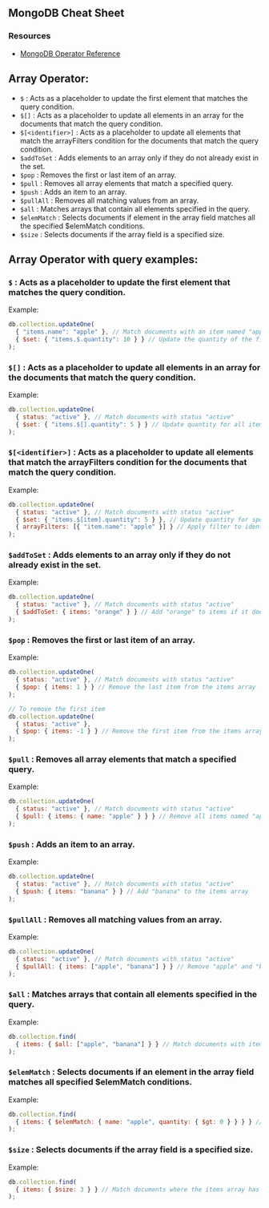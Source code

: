 ## MongoDB Cheat Sheet

### Resources

- [MongoDB Operator Reference](https://www.mongodb.com/docs/manual)

## Array Operator:

- `$` : Acts as a placeholder to update the first element that matches the query condition.
- `$[]` : Acts as a placeholder to update all elements in an array for the documents that match the query condition.
- `$[<identifier>]` : Acts as a placeholder to update all elements that match the arrayFilters condition for the documents that match the query condition.
- `$addToSet` : Adds elements to an array only if they do not already exist in the set.
- `$pop` : Removes the first or last item of an array.
- `$pull` : Removes all array elements that match a specified query.
- `$push` : Adds an item to an array.
- `$pullAll` : Removes all matching values from an array.
- `$all` : Matches arrays that contain all elements specified in the query.
- `$elemMatch` : Selects documents if element in the array field matches all the specified $elemMatch conditions.
- `$size` : Selects documents if the array field is a specified size.

## Array Operator with query examples:

### `$` : Acts as a placeholder to update the first element that matches the query condition.

Example:

```javascript
db.collection.updateOne(
  { "items.name": "apple" }, // Match documents with an item named "apple"
  { $set: { "items.$.quantity": 10 } } // Update the quantity of the first matching item
);
```

### `$[]` : Acts as a placeholder to update all elements in an array for the documents that match the query condition.

Example:

```javascript
db.collection.updateOne(
  { status: "active" }, // Match documents with status "active"
  { $set: { "items.$[].quantity": 5 } } // Update quantity for all items in the array
);
```

### `$[<identifier>]` : Acts as a placeholder to update all elements that match the arrayFilters condition for the documents that match the query condition.

Example:

```javascript
db.collection.updateOne(
  { status: "active" }, // Match documents with status "active"
  { $set: { "items.$[item].quantity": 5 } }, // Update quantity for specific items
  { arrayFilters: [{ "item.name": "apple" }] } // Apply filter to identify items to update
);
```

### `$addToSet` : Adds elements to an array only if they do not already exist in the set.

Example:

```javascript
db.collection.updateOne(
  { status: "active" }, // Match documents with status "active"
  { $addToSet: { items: "orange" } } // Add "orange" to items if it doesn't exist
);
```

### `$pop` : Removes the first or last item of an array.

Example:

```javascript
db.collection.updateOne(
  { status: "active" }, // Match documents with status "active"
  { $pop: { items: 1 } } // Remove the last item from the items array
);

// To remove the first item
db.collection.updateOne(
  { status: "active" },
  { $pop: { items: -1 } } // Remove the first item from the items array
);
```

### `$pull` : Removes all array elements that match a specified query.

Example:

```javascript
db.collection.updateOne(
  { status: "active" }, // Match documents with status "active"
  { $pull: { items: { name: "apple" } } } // Remove all items named "apple"
);
```

### `$push` : Adds an item to an array.

Example:

```javascript
db.collection.updateOne(
  { status: "active" }, // Match documents with status "active"
  { $push: { items: "banana" } } // Add "banana" to the items array
);
```

### `$pullAll` : Removes all matching values from an array.

Example:

```javascript
db.collection.updateOne(
  { status: "active" }, // Match documents with status "active"
  { $pullAll: { items: ["apple", "banana"] } } // Remove "apple" and "banana" from items
);
```

### `$all` : Matches arrays that contain all elements specified in the query.

Example:

```javascript
db.collection.find(
  { items: { $all: ["apple", "banana"] } } // Match documents with items containing both "apple" and "banana"
);
```

### `$elemMatch` : Selects documents if an element in the array field matches all specified $elemMatch conditions.

Example:

```javascript
db.collection.find(
  { items: { $elemMatch: { name: "apple", quantity: { $gt: 0 } } } } // Match documents where an item is "apple" with quantity > 0
);
```

### `$size` : Selects documents if the array field is a specified size.

Example:

```javascript
db.collection.find(
  { items: { $size: 3 } } // Match documents where the items array has exactly 3 elements
);
```
